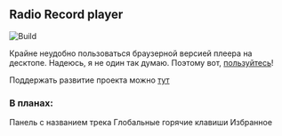 ## Radio Record player

![Build](https://github.com/s366315/Radio-Record-macos/actions/workflows/build.yml/badge.svg)

Крайне неудобно пользоваться браузерной версией плеера на десктопе. Надеюсь, я не один так думаю. Поэтому вот, [пользуйтесь](https://github.com/s366315/Radio-Record-macos/releases/tag/1.0.0)!

Поддержать развитие проекта можно [тут](https://pay.cloudtips.ru/p/3bd816e2)

### В планах:
Панель с названием трека
Глобальные горячие клавиши
Избранное
